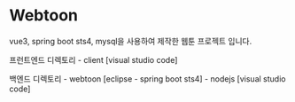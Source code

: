 # Webtoon

vue3, spring boot sts4, mysql을 사용하여 제작한 웹툰 프로젝트 입니다.

프런트엔드 디렉토리 - client [visual studio code]

백엔드 디렉토리 - webtoon [eclipse - spring boot sts4]
               - nodejs [visual studio code]
